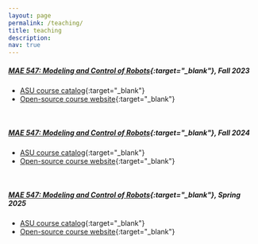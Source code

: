 ```yaml
---
layout: page
permalink: /teaching/
title: teaching 
description:
nav: true
---
```




<p style="margin-bottom:0.2cm; margin-left: 0.5cm"> </p>

##### [MAE 547: Modeling and Control of Robots](https://asu-iris.github.io/course_robotics/intro.html){:target="_blank"}, Fall 2023
- [ASU course catalog](https://catalog.apps.asu.edu/catalog/courses/courselist?catalogNbr=547&subject=MAE&term=2227){:target="_blank"}
- [Open-source course website](https://asu-iris.github.io/course_robotics/intro.html){:target="_blank"}

<br>

##### [MAE 547: Modeling and Control of Robots](https://asu-iris.github.io/course_robotics/intro.html){:target="_blank"}, Fall 2024
- [ASU course catalog](https://catalog.apps.asu.edu/catalog/courses/courselist?catalogNbr=547&subject=MAE&term=2227){:target="_blank"}
- [Open-source course website](https://asu-iris.github.io/course_robotics/intro.html){:target="_blank"}

<br>

##### [MAE 547: Modeling and Control of Robots](https://asu-iris.github.io/course_robotics/intro.html){:target="_blank"}, Spring 2025
- [ASU course catalog](https://catalog.apps.asu.edu/catalog/courses/courselist?catalogNbr=547&subject=MAE&term=2227){:target="_blank"}
- [Open-source course website](https://asu-iris.github.io/course_robotics/intro.html){:target="_blank"}

